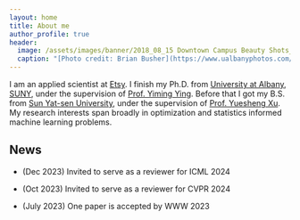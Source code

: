 ```yaml
---
layout: home
title: About me
author_profile: true
header:
  image: /assets/images/banner/2018_08_15 Downtown Campus Beauty Shots_MG_4819.jpg
  caption: "[Photo credit: Brian Busher](https://www.ualbanyphotos.com/)"
---
```


I am an applied scientist at [Etsy](https://www.dsml.etsy.com/). I finish my Ph.D. from [University at Albany, SUNY](https://www.albany.edu/), under the supervision of [Prof. Yiming Ying](https://www.albany.edu/~yy298919/). Before that I got my B.S. from [Sun Yat-sen University](https://www.sysu.edu.cn/sysuen/), under the supervision of [Prof. Yuesheng Xu](https://scholar.google.com/citations?user=sOkv66IAAAAJ). My research interests span broadly in optimization and statistics informed machine learning problems.

## News

* (Dec 2023) Invited to serve as a reviewer for ICML 2024

* (Oct 2023) Invited to serve as a reviewer for CVPR 2024

* (July 2023) One paper is accepted by WWW 2023